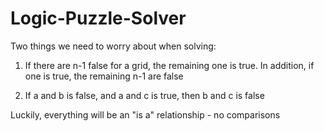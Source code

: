 # Logic-Puzzle-Solver

Two things we need to worry about when solving:

1. If there are n-1 false for a grid, the remaining one is true. In addition, if one is true, the remaining n-1 are false

2. If a and b is false, and a and c is true, then b and c is false

Luckily, everything will be an "is a" relationship - no comparisons